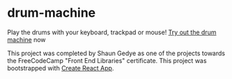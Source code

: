 # drum-machine

Play the drums with your keyboard, trackpad or mouse! [Try out the drum machine](https://sgedye.github.io/drum-machine/) now

This project was completed by Shaun Gedye as one of the projects towards the FreeCodeCamp "Front End Libraries" certificate.
This project was bootstrapped with [Create React App](https://github.com/facebook/create-react-app).
